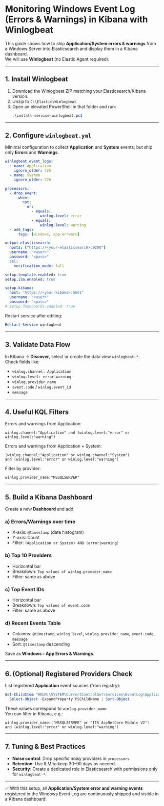 # Monitoring Windows Event Log (Errors & Warnings) in Kibana with Winlogbeat

This guide shows how to ship **Application/System errors & warnings** from a Windows Server into Elasticsearch and display them in a Kibana dashboard.  
We will use **Winlogbeat** (no Elastic Agent required).

---

## 1. Install Winlogbeat

1. Download the Winlogbeat ZIP matching your Elasticsearch/Kibana version.  
2. Unzip to `C:\Elastic\Winlogbeat`.  
3. Open an elevated PowerShell in that folder and run:
   ```powershell
   .\install-service-winlogbeat.ps1
   ```

---

## 2. Configure `winlogbeat.yml`

Minimal configuration to collect **Application** and **System** events, but ship only **Errors** and **Warnings**.

```yaml
winlogbeat.event_logs:
  - name: Application
    ignore_older: 72h
  - name: System
    ignore_older: 72h

processors:
  - drop_event:
      when:
        not:
          or:
            - equals:
                winlog.level: error
            - equals:
                winlog.level: warning
  - add_tags:
      tags: [windows, app-errwarn]

output.elasticsearch:
  hosts: ["https://<your-elasticsearch>:9200"]
  username: "<user>"
  password: "<pass>"
  ssl:
    verification_mode: full

setup.template.enabled: true
setup.ilm.enabled: true

setup.kibana:
  host: "https://<your-kibana>:5601"
  username: "<user>"
  password: "<pass>"
# setup.dashboards.enabled: true
```

Restart service after editing:

```powershell
Restart-Service winlogbeat
```

---

## 3. Validate Data Flow

In Kibana → **Discover**, select or create the data view `winlogbeat-*`.  
Check fields like:

- `winlog.channel: Application`
- `winlog.level: error|warning`
- `winlog.provider_name`
- `event.code` / `winlog.event_id`
- `message`

---

## 4. Useful KQL Filters

Errors and warnings from Application:

```
winlog.channel:"Application" and (winlog.level:"error" or winlog.level:"warning")
```

Errors and warnings from Application + System:

```
(winlog.channel:"Application" or winlog.channel:"System")
and (winlog.level:"error" or winlog.level:"warning")
```

Filter by provider:

```
winlog.provider_name:"MSSQLSERVER"
```

---

## 5. Build a Kibana Dashboard

Create a new **Dashboard** and add:

### a) Errors/Warnings over time
- X-axis: `@timestamp` (date histogram)  
- Y-axis: Count  
- Filter: `(Application or System) AND (error|warning)`

### b) Top 10 Providers
- Horizontal bar  
- Breakdown: `Top values of winlog.provider_name`  
- Filter: same as above  

### c) Top Event IDs
- Horizontal bar  
- Breakdown: `Top values of event.code`  
- Filter: same as above  

### d) Recent Events Table
- Columns: `@timestamp`, `winlog.level`, `winlog.provider_name`, `event.code`, `message`  
- Sort: `@timestamp` descending  

Save as **Windows – App Errors & Warnings**.

---

## 6. (Optional) Registered Providers Check

List registered **Application** event sources (from registry):

```powershell
Get-ChildItem "HKLM:\SYSTEM\CurrentControlSet\Services\EventLog\Application" |
  Select-Object -ExpandProperty PSChildName | Sort-Object
```

These values correspond to `winlog.provider_name`.  
You can filter in Kibana, e.g.:

```
winlog.provider_name:("MSSQLSERVER" or "IIS AspNetCore Module V2")
and (winlog.level:"error" or winlog.level:"warning")
```

---

## 7. Tuning & Best Practices

- **Noise control**: Drop specific noisy providers in `processors`.
- **Retention**: Use ILM to keep 30–90 days as needed.
- **Security**: Create a dedicated role in Elasticsearch with permissions only for `winlogbeat-*`.

---

✅ With this setup, all **Application/System error and warning events** registered in the Windows Event Log are continuously shipped and visible in a Kibana dashboard.
